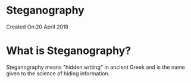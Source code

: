 # Steganography
Created On:‎20 ‎April ‎2018
# What is Steganography?
Steganography means "hidden writing" in ancient Greek and is the name given to the science of hiding information.
